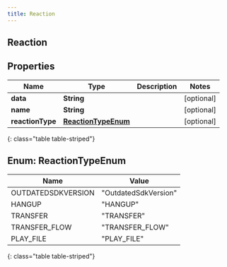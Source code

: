 ```yaml
---
title: Reaction
---
```

## Reaction


## Properties

| Name | Type | Description | Notes |
| ------------ | ------------- | ------------- | ------------- |
| **data** | **String** |  |  [optional] |
| **name** | **String** |  |  [optional] |
| **reactionType** | [**ReactionTypeEnum**](#ReactionTypeEnum) |  |  [optional] |
{: class="table table-striped"}


<a name="ReactionTypeEnum"></a>

## Enum: ReactionTypeEnum

| Name | Value |
| ---- | ----- |
| OUTDATEDSDKVERSION | &quot;OutdatedSdkVersion&quot; |
| HANGUP | &quot;HANGUP&quot; |
| TRANSFER | &quot;TRANSFER&quot; |
| TRANSFER_FLOW | &quot;TRANSFER_FLOW&quot; |
| PLAY_FILE | &quot;PLAY_FILE&quot; |
{: class="table table-striped"}


